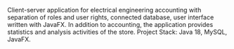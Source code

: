 Client-server application for electrical engineering accounting with separation of
roles and user rights, connected database,
user interface written with JavaFX.
In addition to accounting, the application provides statistics and analysis
activities of the store. Project Stack:
Java 18,
MySQL,
JavaFX.
